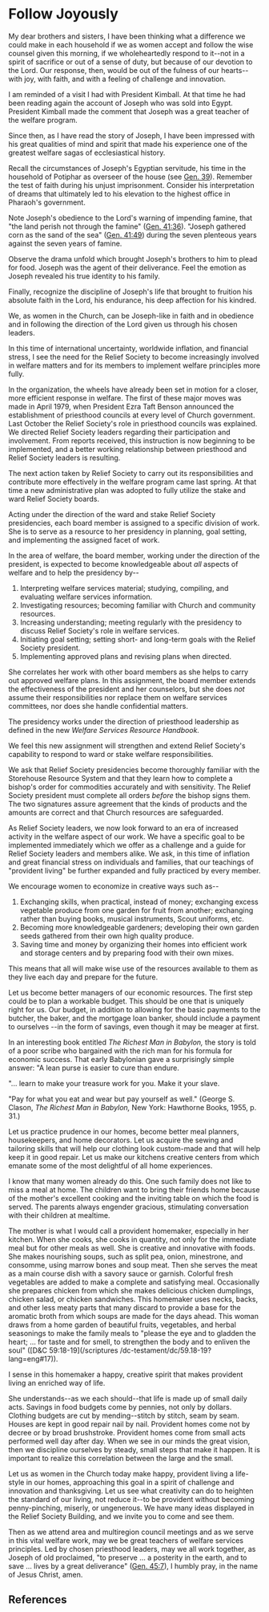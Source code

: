 # Follow Joyously

My dear brothers and sisters, I have been thinking what a difference we could
make in each household if we as women accept and follow the wise counsel given
this morning, if we wholeheartedly respond to it--not in a spirit of sacrifice
or out of a sense of duty, but because of our devotion to the Lord. Our
response, then, would be out of the fulness of our hearts--with joy, with
faith, and with a feeling of challenge and innovation.

I am reminded of a visit I had with President Kimball. At that time he had
been reading again the account of Joseph who was sold into Egypt. President
Kimball made the comment that Joseph was a great teacher of the welfare
program.

Since then, as I have read the story of Joseph, I have been impressed with his
great qualities of mind and spirit that made his experience one of the
greatest welfare sagas of ecclesiastical history.

Recall the circumstances of Joseph's Egyptian servitude, his time in the
household of Potiphar as overseer of the house (see [Gen.
39](/scriptures/ot/gen/39?lang=eng)). Remember the test of faith during his
unjust imprisonment. Consider his interpretation of dreams that ultimately led
to his elevation to the highest office in Pharaoh's government.

Note Joseph's obedience to the Lord's warning of impending famine, that "the
land perish not through the famine" ([Gen.
41:36](/scriptures/ot/gen/41.36?lang=eng#35)). "Joseph gathered corn as the
sand of the sea" ([Gen. 41:49](/scriptures/ot/gen/41.49?lang=eng#48)) during
the seven plenteous years against the seven years of famine.

Observe the drama unfold which brought Joseph's brothers to him to plead for
food. Joseph was the agent of their deliverance. Feel the emotion as Joseph
revealed his true identity to his family.

Finally, recognize the discipline of Joseph's life that brought to fruition
his absolute faith in the Lord, his endurance, his deep affection for his
kindred.

We, as women in the Church, can be Joseph-like in faith and in obedience and
in following the direction of the Lord given us through his chosen leaders.

In this time of international uncertainty, worldwide inflation, and financial
stress, I see the need for the Relief Society to become increasingly involved
in welfare matters and for its members to implement welfare principles more
fully.

In the organization, the wheels have already been set in motion for a closer,
more efficient response in welfare. The first of these major moves was made in
April 1979, when President Ezra Taft Benson announced the establishment of
priesthood councils at every level of Church government. Last October the
Relief Society's role in priesthood councils was explained. We directed Relief
Society leaders regarding their participation and involvement. From reports
received, this instruction is now beginning to be implemented, and a better
working relationship between priesthood and Relief Society leaders is
resulting.

The next action taken by Relief Society to carry out its responsibilities and
contribute more effectively in the welfare program came last spring. At that
time a new administrative plan was adopted to fully utilize the stake and ward
Relief Society boards.

Acting under the direction of the ward and stake Relief Society presidencies,
each board member is assigned to a specific division of work. She is to serve
as a resource to her presidency in planning, goal setting, and implementing
the assigned facet of work.

In the area of welfare, the board member, working under the direction of the
president, is expected to become knowledgeable about _all_ aspects of welfare
and to help the presidency by--

  1. Interpreting welfare services material; studying, compiling, and evaluating welfare services information. 
  2. Investigating resources; becoming familiar with Church and community resources. 
  3. Increasing understanding; meeting regularly with the presidency to discuss Relief Society's role in welfare services. 
  4. Initiating goal setting; setting short- and long-term goals with the Relief Society president. 
  5. Implementing approved plans and revising plans when directed. 

She correlates her work with other board members as she helps to carry out
approved welfare plans. In this assignment, the board member extends the
effectiveness of the president and her counselors, but she does _not_ assume
their responsibilities nor replace them on welfare services committees, nor
does she handle confidential matters.

The presidency works under the direction of priesthood leadership as defined
in the new _Welfare Services Resource Handbook._

We feel this new assignment will strengthen and extend Relief Society's
capability to respond to ward or stake welfare responsibilities.

We ask that Relief Society presidencies become thoroughly familiar with the
Storehouse Resource System and that they learn how to complete a bishop's
order for commodities accurately and with sensitivity. The Relief Society
president must complete all orders _before_ the bishop signs them. The two
signatures assure agreement that the kinds of products and the amounts are
correct and that Church resources are safeguarded.

As Relief Society leaders, we now look forward to an era of increased activity
in the welfare aspect of our work. We have a specific goal to be implemented
immediately which we offer as a challenge and a guide for Relief Society
leaders and members alike. We ask, in this time of inflation and great
financial stress on individuals and families, that our teachings of "provident
living" be further expanded and fully practiced by every member.

We encourage women to economize in creative ways such as--

  1. Exchanging skills, when practical, instead of money; exchanging excess vegetable produce from one garden for fruit from another; exchanging rather than buying books, musical instruments, Scout uniforms, etc. 
  2. Becoming more knowledgeable gardeners; developing their own garden seeds gathered from their own high quality produce. 
  3. Saving time and money by organizing their homes into efficient work and storage centers and by preparing food with their own mixes. 

This means that all will make wise use of the resources available to them as
they live each day and prepare for the future.

Let us become better managers of our economic resources. The first step could
be to plan a workable budget. This should be one that is uniquely right for
us. Our budget, in addition to allowing for the basic payments to the butcher,
the baker, and the mortgage loan banker, should include a payment to ourselves
--in the form of savings, even though it may be meager at first.

In an interesting book entitled _The Richest Man in Babylon,_ the story is
told of a poor scribe who bargained with the rich man for his formula for
economic success. That early Babylonian gave a surprisingly simple answer: "A
lean purse is easier to cure than endure.

"... learn to make your treasure work for you. Make it your slave.

"Pay for what you eat and wear but pay yourself as well." (George S. Clason,
_The Richest Man in Babylon,_ New York: Hawthorne Books, 1955, p. 31.)

Let us practice prudence in our homes, become better meal planners,
housekeepers, and home decorators. Let us acquire the sewing and tailoring
skills that will help our clothing look custom-made and that will help keep it
in good repair. Let us make our kitchens creative centers from which emanate
some of the most delightful of all home experiences.

I know that many women already do this. One such family does not like to miss
a meal at home. The children want to bring their friends home because of the
mother's excellent cooking and the inviting table on which the food is served.
The parents always engender gracious, stimulating conversation with their
children at mealtime.

The mother is what I would call a provident homemaker, especially in her
kitchen. When she cooks, she cooks in quantity, not only for the immediate
meal but for other meals as well. She is creative and innovative with foods.
She makes nourishing soups, such as split pea, onion, minestrone, and
consomme, using marrow bones and soup meat. Then she serves the meat as a main
course dish with a savory sauce or garnish. Colorful fresh vegetables are
added to make a complete and satisfying meal. Occasionally she prepares
chicken from which she makes delicious chicken dumplings, chicken salad, or
chicken sandwiches. This homemaker uses necks, backs, and other less meaty
parts that many discard to provide a base for the aromatic broth from which
soups are made for the days ahead. This woman draws from a home garden of
beautiful fruits, vegetables, and herbal seasonings to make the family meals
to "please the eye and to gladden the heart; ... for taste and for smell, to
strengthen the body and to enliven the soul" ([D&amp;C 59:18-19](/scriptures
/dc-testament/dc/59.18-19?lang=eng#17)).

I sense in this homemaker a happy, creative spirit that makes provident living
an enriched way of life.

She understands--as we each should--that life is made up of small daily acts.
Savings in food budgets come by pennies, not only by dollars. Clothing budgets
are cut by mending--stitch by stitch, seam by seam. Houses are kept in good
repair nail by nail. Provident homes come not by decree or by broad
brushstroke. Provident homes come from small acts performed well day after
day. When we see in our minds the great vision, then we discipline ourselves
by steady, small steps that make it happen. It is important to realize this
correlation between the large and the small.

Let us as women in the Church today make happy, provident living a life-style
in our homes, approaching this goal in a spirit of challenge and innovation
and thanksgiving. Let us see what creativity can do to heighten the standard
of our living, not reduce it--to be provident without becoming penny-pinching,
miserly, or ungenerous. We have many ideas displayed in the Relief Society
Building, and we invite you to come and see them.

Then as we attend area and multiregion council meetings and as we serve in
this vital welfare work, may we be great teachers of welfare services
principles. Led by chosen priesthood leaders, may we all work together, as
Joseph of old proclaimed, "to preserve ... a posterity in the earth, and to save
... lives by a great deliverance" ([Gen.
45:7](/scriptures/ot/gen/45.7?lang=eng#6)), I humbly pray, in the name of
Jesus Christ, amen.

## References

